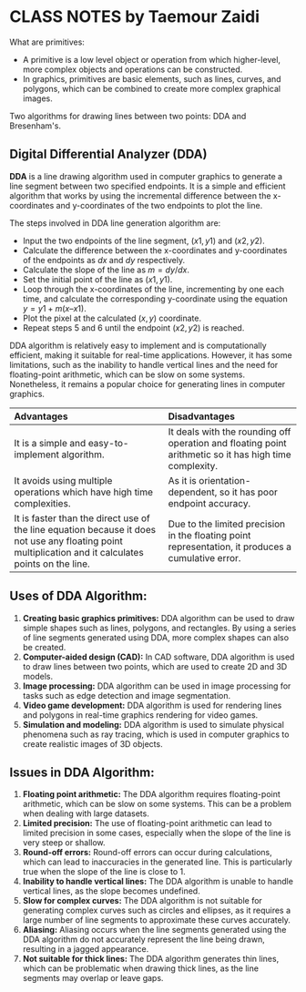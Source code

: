 # **CLASS NOTES** by Taemour Zaidi

What are primitives:
-   A primitive is a low level object or operation from which higher-level, more complex objects and operations can be constructed. 
- In graphics, primitives are basic elements, such as lines, curves, and polygons, which can be combined to create more complex graphical images.

Two algorithms for drawing lines between two points: DDA and Bresenham's. 

## Digital Differential Analyzer (DDA)
**DDA** is a line drawing algorithm used in computer graphics to generate a line segment between two specified endpoints. It is a simple and efficient algorithm that works by using the incremental difference between the x-coordinates and y-coordinates of the two endpoints to plot the line.

The steps involved in DDA line generation algorithm are:

- Input the two endpoints of the line segment, $(x1,y1)$ and $(x2,y2)$.
- Calculate the difference between the x-coordinates and y-coordinates of the endpoints as $dx$ and $dy$ respectively.
- Calculate the slope of the line as $m = dy/dx$.
- Set the initial point of the line as $(x1,y1)$.
- Loop through the x-coordinates of the line, incrementing by one each time, and calculate the corresponding y-coordinate using the equation $y = y1 + m(x – x1)$.
- Plot the pixel at the calculated $(x,y)$ coordinate.
- Repeat steps 5 and 6 until the endpoint $(x2,y2)$ is reached.

DDA algorithm is relatively easy to implement and is computationally efficient, making it suitable for real-time applications. However, it has some limitations, such as the inability to handle vertical lines and the need for floating-point arithmetic, which can be slow on some systems. Nonetheless, it remains a popular choice for generating lines in computer graphics.

| Advantages | Disadvantages |
| :--- | :--- |
| It is a simple and easy-to-implement algorithm. | It deals with the rounding off operation and floating point arithmetic so it has high time complexity.|
| It avoids using multiple operations which have high time complexities. | As it is orientation-dependent, so it has poor endpoint accuracy. |
| It is faster than the direct use of the line equation because it does not use any floating point multiplication and it calculates points on the line. | Due to the limited precision in the floating point representation, it produces a cumulative error. |

## Uses of DDA Algorithm: 

1. **Creating basic graphics primitives:** DDA algorithm can be used to draw simple shapes such as lines, polygons, and rectangles. By using a series of line segments generated using DDA, more complex shapes can also be created.
1. **Computer-aided design (CAD):** In CAD software, DDA algorithm is used to draw lines between two points, which are used to create 2D and 3D models.
1. **Image processing:** DDA algorithm can be used in image processing for tasks such as edge detection and image segmentation.
1. **Video game development:** DDA algorithm is used for rendering lines and polygons in real-time graphics rendering for video games.
1. **Simulation and modeling:** DDA algorithm is used to simulate physical phenomena such as ray tracing, which is used in computer graphics to create realistic images of 3D objects.

## Issues in DDA Algorithm: 

1. **Floating point arithmetic:** The DDA algorithm requires floating-point arithmetic, which can be slow on some systems. This can be a problem when dealing with large datasets.
1. **Limited precision:** The use of floating-point arithmetic can lead to limited precision in some cases, especially when the slope of the line is very steep or shallow.
1. **Round-off errors:** Round-off errors can occur during calculations, which can lead to inaccuracies in the generated line. This is particularly true when the slope of the line is close to 1.
1. **Inability to handle vertical lines:** The DDA algorithm is unable to handle vertical lines, as the slope becomes undefined.
1. **Slow for complex curves:** The DDA algorithm is not suitable for generating complex curves such as circles and ellipses, as it requires a large number of line segments to approximate these curves accurately.
1. **Aliasing:** Aliasing occurs when the line segments generated using the DDA algorithm do not accurately represent the line being drawn, resulting in a jagged appearance.
1. **Not suitable for thick lines:** The DDA algorithm generates thin lines, which can be problematic when drawing thick lines, as the line segments may overlap or leave gaps.
